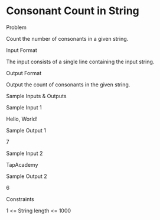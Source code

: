 # Consonant Count in String

Problem





Count the number of consonants in a given string.





Input Format



The input consists of a single line containing the input string.





Output Format



Output the count of consonants in the given string.





Sample Inputs & Outputs



Sample Input 1

Hello, World!



Sample Output 1

7







Sample Input 2

TapAcademy



Sample Output 2

6







Constraints



1 <= String length <= 1000





